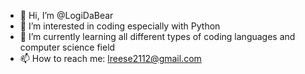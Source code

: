 - 👋 Hi, I’m @LogiDaBear
- 👀 I’m interested in coding especially with Python
- 🌱 I’m currently learning all different types of coding languages and computer science field
- 📫 How to reach me: lreese2112@gmail.com

<!---
LogiDaBear/LogiDaBear is a ✨ special ✨ repository because its `README.md` (this file) appears on your GitHub profile.
You can click the Preview link to take a look at your changes.
--->
